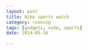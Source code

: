 ```yaml
---
layout: post
title: Nike sports watch
category: running
tags: [gadgets, nike, sports]
date: 2014-05-16

---
```


